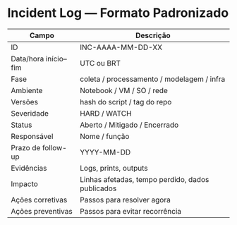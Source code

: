 # Incident Log — Formato Padronizado

| Campo                | Descrição                                                 |
|----------------------|-----------------------------------------------------------|
| ID                   | INC-AAAA-MM-DD-XX                                        |
| Data/hora início–fim | UTC ou BRT                                                |
| Fase                 | coleta / processamento / modelagem / infra               |
| Ambiente             | Notebook / VM / SO / rede                                |
| Versões              | hash do script / tag do repo                              |
| Severidade           | HARD / WATCH                                             |
| Status               | Aberto / Mitigado / Encerrado                             |
| Responsável          | Nome / função                                            |
| Prazo de follow-up   | YYYY-MM-DD                                               |
| Evidências           | Logs, prints, outputs                                     |
| Impacto              | Linhas afetadas, tempo perdido, dados publicados          |
| Ações corretivas     | Passos para resolver agora                                 |
| Ações preventivas    | Passos para evitar recorrência                             |
